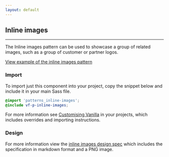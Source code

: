 ```yaml
---
layout: default
---
```


## Inline images

<hr>

The Inline images pattern can be used to showcase a group of related images, such as a group of customer or partner logos.

<a href="/examples/patterns/inline-images/" class="js-example">
View example of the inline images pattern
</a>

### Import

To import just this component into your project, copy the snippet below and include it in your main Sass file.

```scss
@import 'patterns_inline-images';
@include vf-p-inline-images;
```

For more information see [Customising Vanilla](/customising-vanilla/) in your projects, which includes overrides and importing instructions.

### Design

For more information view the [inline images design spec](https://github.com/ubuntudesign/vanilla-design/tree/master/Inline%20images) which includes the specification in markdown format and a PNG image.

